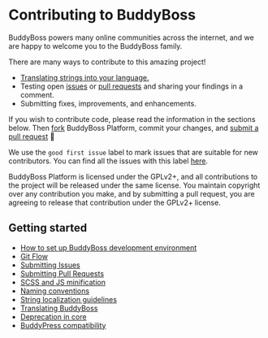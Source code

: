 # Contributing to BuddyBoss

BuddyBoss powers many online communities across the internet, and we are happy to welcome you to the BuddyBoss family.

There are many ways to contribute to this amazing project!

- [Translating strings into your language.](https://github.com/buddyboss/buddyboss-platform/wiki/Translating-BuddyBoss-Platform)
- Testing open [issues](https://github.com/buddyboss/buddyboss-platform/issues) or [pull requests](https://github.com/buddyboss/buddyboss-platform/pulls) and sharing your findings in a comment.
- Submitting fixes, improvements, and enhancements.

If you wish to contribute code, please read the information in the sections below. Then [fork](https://help.github.com/articles/fork-a-repo/) BuddyBoss Platform, commit your changes, and [submit a pull request](https://help.github.com/articles/using-pull-requests/) 🎉

We use the `good first issue` label to mark issues that are suitable for new contributors. You can find all the issues with this label [here](https://github.com/buddyboss/buddyboss-platform/issues?q=is%3Aopen+is%3Aissue+label%3A%22good+first+issue%22).

BuddyBoss Platform is licensed under the GPLv2+, and all contributions to the project will be released under the same license. You maintain copyright over any contribution you make, and by submitting a pull request, you are agreeing to release that contribution under the GPLv2+ license.

## Getting started
- [How to set up BuddyBoss development environment](https://github.com/buddyboss/buddyboss-platform/wiki/How-to-set-up-BuddyBoss-development-environment)
- [Git Flow](https://github.com/buddyboss/buddyboss-platform/wiki/BuddyBoss-Platform-Git-Flow)
- [Submitting Issues](https://github.com/buddyboss/buddyboss-platform/wiki/Submitting-Issues)
- [Submitting Pull Requests](https://github.com/buddyboss/buddyboss-platform/wiki/Submitting-Pull-Requests)
- [SCSS and JS minification](https://github.com/buddyboss/buddyboss-platform/wiki/Minification-of-SCSS-and-JS)
- [Naming conventions](https://github.com/buddyboss/buddyboss-platform/wiki/Naming-conventions)
- [String localization guidelines](https://github.com/buddyboss/buddyboss-platform/wiki/String-localization-guidelines)
- [Translating BuddyBoss](https://github.com/buddyboss/buddyboss-platform/wiki/Translating-BuddyBoss-Platform)
- [Deprecation in core](https://github.com/buddyboss/buddyboss-platform/wiki/Deprecation-in-core)
- [BuddyPress compatibility](https://github.com/buddyboss/buddyboss-platform/wiki/Backward-compatibility-with-BuddyPress)
